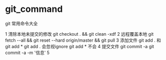 # git_command
git 常用命令大全

1 清除本地未提交的修改
git checkout . && git clean -xdf
2 远程覆盖本地
git fetch --all &&  git reset --hard origin/master && git pull
3 添加文件
git add . 和git add * 
git add . 会忽视ignore git add * 不会
4 提交文件
git commit -a 
git commit -a -m '信息'
5 
